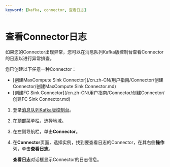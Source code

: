 ```yaml
---
keyword: [kafka, connector, 查看日志]
---
```


# 查看Connector日志

如果您的Connector出现异常，您可以在消息队列Kafka版控制台查看Connector的日志以进行异常排查。

您已创建以下任意一种Connector：

-   [创建MaxCompute Sink Connector](/cn.zh-CN/用户指南/Connector/创建Connector/创建MaxCompute Sink Connector.md)
-   [创建FC Sink Connector](/cn.zh-CN/用户指南/Connector/创建Connector/创建FC Sink Connector.md)

1.  登录[消息队列Kafka版控制台](https://kafka.console.aliyun.com/?spm=a2c4g.11186623.2.22.6bf72638IfKzDm)。

2.  在顶部菜单栏，选择地域。

3.  在左侧导航栏，单击**Connector**。

4.  在**Connector**页面，选择实例，找到要查看日志的Connector，在其右侧**操作**列，单击**查看日志**。

    **查看日志**对话框显示Connector的日志信息。


